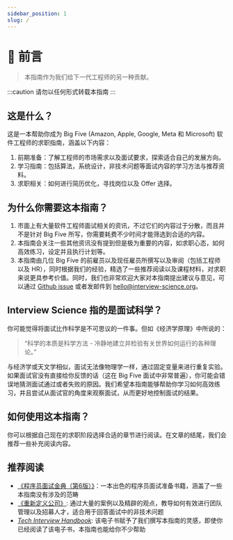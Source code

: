 ```yaml
---
sidebar_position: 1
slug: /
---
```


# 📖 前言

> 本指南作为我们给下一代工程师的另一种贡献。

:::caution
请勿以任何形式转载本指南
:::

## 这是什么？

这是一本帮助你成为 Big Five (Amazon, Apple, Google, Meta 和 Microsoft) 软件工程师的求职指南，涵盖以下内容：

1. 前期准备：了解工程师的市场需求以及面试要求，探索适合自己的发展方向。
2. 学习指南：包括算法，系统设计，非技术问题等面试内容的学习方法与推荐资料。
3. 求职相关：如何进行简历优化，寻找岗位以及 Offer 选择。


## 为什么你需要这本指南？

1. 市面上有大量软件工程师面试相关的资讯，不过它们的内容过于分散，而且并不是针对 Big Five 所写，你需要耗费不少时间才能筛选到合适的内容。
2. 本指南会关注一些其他资讯没有提到但是极为重要的内容，如求职心态，如何高效练习，设定并且执行计划等。
3. 本指南由几位 Big Five 的前雇员以及现任雇员所撰写以及审阅（包括工程师以及 HR），同时根据我们的经验，精选了一些推荐阅读以及课程材料，对求职来说更具参考价值。同时，我们也非常欢迎大家对本指南提出建议与意见，可以通过 [Github issue](https://github.com/Interview-Science/interview-english) 或者发邮件到 hello@interview-science.org。

## Interview Science 指的是面试科学？
你可能觉得将面试比作科学是不可思议的一件事。但如《经济学原理》中所说的：

> “科学的本质是科学方法 - 冷静地建立并检验有关世界如何运行的各种理论。”

与经济学或天文学相似，面试无法像物理学一样，通过固定变量来进行重复实验。如果面试官没有直接给你反馈的话（这在 Big Five 面试中非常普遍），你可能会错误地猜测面试通过或者失败的原因。我们希望本指南能够帮助你学习如何高效练习，并且尝试从面试官的角度来观察面试，从而更好地控制面试的结果。

## 如何使用这本指南？

你可以根据自己现在的求职阶段选择合适的章节进行阅读。在文章的结尾，我们会推荐一些补充阅读内容。

## 推荐阅读

- [《程序员面试金典（第6版）》](https://book.douban.com/subject/34813624/)：一本出色的程序员面试准备书籍，涵盖了一些本指南没有涉及的范畴
- [《重新定义公司》](https://book.douban.com/subject/26582822/): 通过大量的案例以及精辟的观点，教导如何有效进行团队管理以及招募人才，适合用于回答面试中的非技术问题
- *[Tech Interview Handbook](https://techinterviewhandbook.org/)*: 该电子书赋予了我们撰写本指南的灵感，即使你已经阅读了该电子书，本指南也能给你不少帮助
